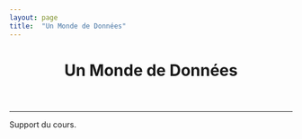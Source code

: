 ```yaml
---
layout: page
title:  "Un Monde de Données"
---
```


<header>
  <h1 class="static-title">Un Monde de Données</h1>
</header>

---

Support du cours.
